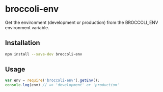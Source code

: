 # broccoli-env

Get the environment (development or production) from the BROCCOLI_ENV
environment variable.

## Installation

```bash
npm install --save-dev broccoli-env
```

## Usage

```js
var env = require('broccoli-env').getEnv();
console.log(env) // => 'development' or 'production'
```
